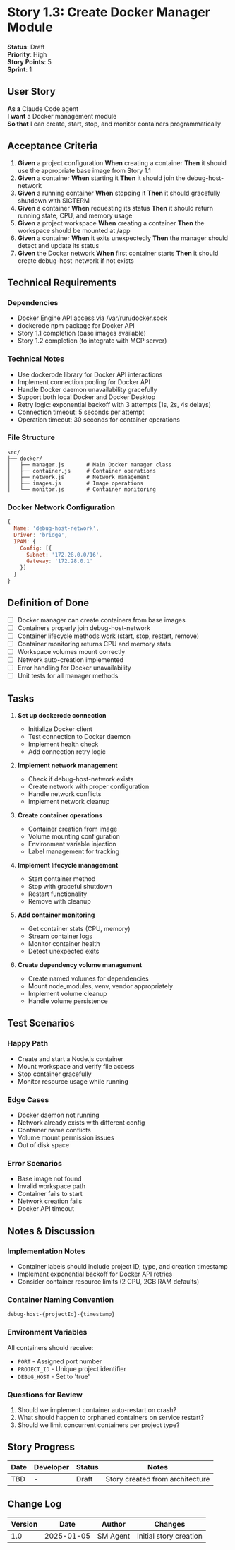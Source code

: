 # Story 1.3: Create Docker Manager Module

**Status**: Draft  
**Priority**: High  
**Story Points**: 5  
**Sprint**: 1  

## User Story

**As a** Claude Code agent  
**I want** a Docker management module  
**So that** I can create, start, stop, and monitor containers programmatically  

## Acceptance Criteria

1. **Given** a project configuration **When** creating a container **Then** it should use the appropriate base image from Story 1.1
2. **Given** a container **When** starting it **Then** it should join the debug-host-network
3. **Given** a running container **When** stopping it **Then** it should gracefully shutdown with SIGTERM
4. **Given** a container **When** requesting its status **Then** it should return running state, CPU, and memory usage
5. **Given** a project workspace **When** creating a container **Then** the workspace should be mounted at /app
6. **Given** a container **When** it exits unexpectedly **Then** the manager should detect and update its status
7. **Given** the Docker network **When** first container starts **Then** it should create debug-host-network if not exists

## Technical Requirements

### Dependencies
- Docker Engine API access via /var/run/docker.sock
- dockerode npm package for Docker API
- Story 1.1 completion (base images available)
- Story 1.2 completion (to integrate with MCP server)

### Technical Notes
- Use dockerode library for Docker API interactions
- Implement connection pooling for Docker API
- Handle Docker daemon unavailability gracefully
- Support both local Docker and Docker Desktop
- Retry logic: exponential backoff with 3 attempts (1s, 2s, 4s delays)
- Connection timeout: 5 seconds per attempt
- Operation timeout: 30 seconds for container operations

### File Structure
```
src/
├── docker/
│   ├── manager.js       # Main Docker manager class
│   ├── container.js     # Container operations
│   ├── network.js       # Network management
│   ├── images.js        # Image operations
│   └── monitor.js       # Container monitoring
```

### Docker Network Configuration
```javascript
{
  Name: 'debug-host-network',
  Driver: 'bridge',
  IPAM: {
    Config: [{
      Subnet: '172.28.0.0/16',
      Gateway: '172.28.0.1'
    }]
  }
}
```

## Definition of Done

- [ ] Docker manager can create containers from base images
- [ ] Containers properly join debug-host-network
- [ ] Container lifecycle methods work (start, stop, restart, remove)
- [ ] Container monitoring returns CPU and memory stats
- [ ] Workspace volumes mount correctly
- [ ] Network auto-creation implemented
- [ ] Error handling for Docker unavailability
- [ ] Unit tests for all manager methods

## Tasks

1. **Set up dockerode connection**
   - Initialize Docker client
   - Test connection to Docker daemon
   - Implement health check
   - Add connection retry logic

2. **Implement network management**
   - Check if debug-host-network exists
   - Create network with proper configuration
   - Handle network conflicts
   - Implement network cleanup

3. **Create container operations**
   - Container creation from image
   - Volume mounting configuration
   - Environment variable injection
   - Label management for tracking

4. **Implement lifecycle management**
   - Start container method
   - Stop with graceful shutdown
   - Restart functionality
   - Remove with cleanup

5. **Add container monitoring**
   - Get container stats (CPU, memory)
   - Stream container logs
   - Monitor container health
   - Detect unexpected exits

6. **Create dependency volume management**
   - Create named volumes for dependencies
   - Mount node_modules, venv, vendor appropriately
   - Implement volume cleanup
   - Handle volume persistence

## Test Scenarios

### Happy Path
- Create and start a Node.js container
- Mount workspace and verify file access
- Stop container gracefully
- Monitor resource usage while running

### Edge Cases
- Docker daemon not running
- Network already exists with different config
- Container name conflicts
- Volume mount permission issues
- Out of disk space

### Error Scenarios
- Base image not found
- Invalid workspace path
- Container fails to start
- Network creation fails
- Docker API timeout

## Notes & Discussion

### Implementation Notes
- Container labels should include project ID, type, and creation timestamp
- Implement exponential backoff for Docker API retries
- Consider container resource limits (2 CPU, 2GB RAM defaults)

### Container Naming Convention
```
debug-host-{projectId}-{timestamp}
```

### Environment Variables
All containers should receive:
- `PORT` - Assigned port number
- `PROJECT_ID` - Unique project identifier
- `DEBUG_HOST` - Set to 'true'

### Questions for Review
1. Should we implement container auto-restart on crash?
2. What should happen to orphaned containers on service restart?
3. Should we limit concurrent containers per project type?

## Story Progress

| Date | Developer | Status | Notes |
|------|-----------|--------|-------|
| TBD | - | Draft | Story created from architecture |

## Change Log

| Version | Date | Author | Changes |
|---------|------|--------|---------|
| 1.0 | 2025-01-05 | SM Agent | Initial story creation |
